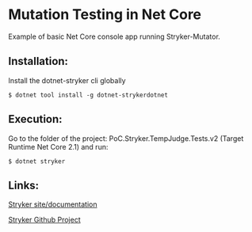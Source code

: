 # Mutation Testing in Net Core
Example of basic Net Core console app running Stryker-Mutator.

## Installation:

Install the dotnet-stryker cli globally

`$ dotnet tool install -g dotnet-strykerdotnet`

## Execution:

Go to the folder of the project: PoC.Stryker.TempJudge.Tests.v2 (Target Runtime Net Core 2.1) and run:

`$ dotnet stryker`

## Links:

[Stryker site/documentation](https://stryker-mutator.io)

[Stryker Github Project](https://github.com/stryker-mutator/stryker)
